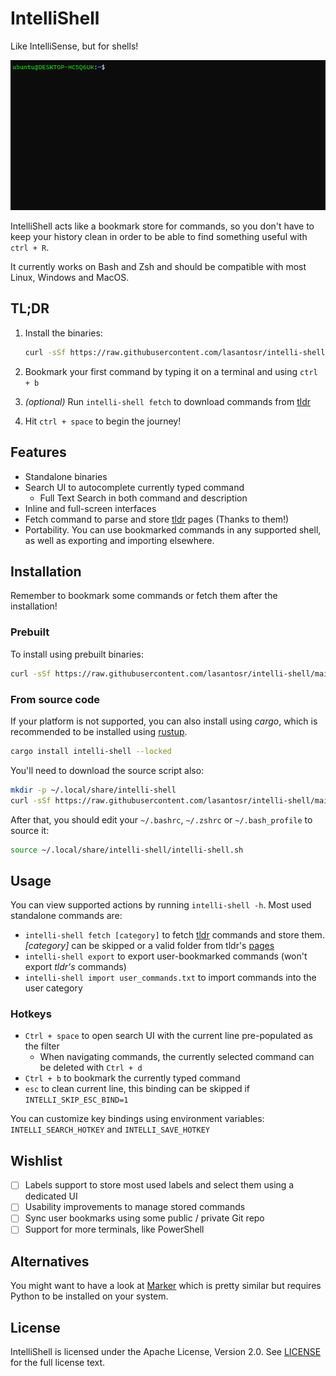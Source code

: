 # IntelliShell

Like IntelliSense, but for shells!

![intelli-shell demo](assets/intellishell.gif)

IntelliShell acts like a bookmark store for commands, so you don't have to keep your history clean in order to be able
to find something useful with `ctrl + R`.

It currently works on Bash and Zsh and should be compatible with most Linux, Windows and MacOS.

## TL;DR

1. Install the binaries:

   ```sh
   curl -sSf https://raw.githubusercontent.com/lasantosr/intelli-shell/main/install.sh | $SHELL
   ```

2. Bookmark your first command by typing it on a terminal and using `ctrl + b`

3. _(optional)_ Run `intelli-shell fetch` to download commands from [tldr](https://github.com/tldr-pages/tldr)

4. Hit `ctrl + space` to begin the journey!

## Features

- Standalone binaries
- Search UI to autocomplete currently typed command
  - Full Text Search in both command and description
- Inline and full-screen interfaces
- Fetch command to parse and store [tldr](https://github.com/tldr-pages/tldr) pages (Thanks to them!)
- Portability. You can use bookmarked commands in any supported shell, as well as exporting and importing elsewhere.

## Installation

Remember to bookmark some commands or fetch them after the installation!

### Prebuilt

To install using prebuilt binaries:

```sh
curl -sSf https://raw.githubusercontent.com/lasantosr/intelli-shell/main/install.sh | $SHELL
```

### From source code

If your platform is not supported, you can also install using _cargo_, which is recommended to be installed using [rustup](https://www.rust-lang.org/tools/install).

```sh
cargo install intelli-shell --locked
```

You'll need to download the source script also:

```sh
mkdir -p ~/.local/share/intelli-shell
curl -sSf https://raw.githubusercontent.com/lasantosr/intelli-shell/main/intelli-shell.sh > ~/.local/share/intelli-shell/intelli-shell.sh
```

After that, you should edit your `~/.bashrc`, `~/.zshrc` or `~/.bash_profile` to source it:

```sh
source ~/.local/share/intelli-shell/intelli-shell.sh
```

## Usage

You can view supported actions by running `intelli-shell -h`. Most used standalone commands are:

- `intelli-shell fetch [category]` to fetch [tldr](https://github.com/tldr-pages/tldr) commands and store them.
   _[category]_ can be skipped or a valid folder from tldr's [pages](https://github.com/tldr-pages/tldr/tree/main/pages)
- `intelli-shell export` to export user-bookmarked commands (won't export _tldr's_ commands)
- `intelli-shell import user_commands.txt` to import commands into the user category

### Hotkeys

- `Ctrl + space` to open search UI with the current line pre-populated as the filter
  - When navigating commands, the currently selected command can be deleted with `Ctrl + d`
- `Ctrl + b` to bookmark the currently typed command
- `esc` to clean current line, this binding can be skipped if `INTELLI_SKIP_ESC_BIND=1`

You can customize key bindings using environment variables: `INTELLI_SEARCH_HOTKEY` and `INTELLI_SAVE_HOTKEY`

## Wishlist

- [ ] Labels support to store most used labels and select them using a dedicated UI
- [ ] Usability improvements to manage stored commands
- [ ] Sync user bookmarks using some public / private Git repo
- [ ] Support for more terminals, like PowerShell

## Alternatives

You might want to have a look at [Marker](https://github.com/pindexis/marker) which is pretty similar but requires Python
to be installed on your system.

## License

IntelliShell is licensed under the Apache License, Version 2.0. See [LICENSE](LICENSE) for the full license text.
